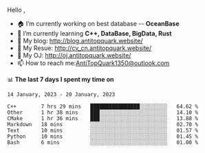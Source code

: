 
Hello , 

- 🏠 I’m currently working on best database -- **OceanBase**
- 🌱 I’m currently learning **C++, DataBase, BigData, Rust**
- 🔭 My blog:   http://blog.antitopquark.website/ 
- 👦 My Resue:  http://cv_cn.antitopquark.website/
- 🚉 My OJ:     http://oj.antitopquark.website/
- 📫 How to reach me:AntiTopQuark1350@outlook.com


📊 **The last 7 days I spent my time on** 

<!--START_SECTION:waka-->
```text
14 January, 2023 - 20 January, 2023

C++        7 hrs 29 mins   ████████████████░░░░░░░░░   64.62 % 
Other      1 hr 38 mins    ███░░░░░░░░░░░░░░░░░░░░░░   14.10 % 
CMake      1 hr 36 mins    ███░░░░░░░░░░░░░░░░░░░░░░   13.88 % 
Markdown   18 mins         ░░░░░░░░░░░░░░░░░░░░░░░░░   02.70 % 
Text       10 mins         ░░░░░░░░░░░░░░░░░░░░░░░░░   01.57 % 
Python     10 mins         ░░░░░░░░░░░░░░░░░░░░░░░░░   01.45 % 
Bash       6 mins          ░░░░░░░░░░░░░░░░░░░░░░░░░   01.00 %
```
<!--END_SECTION:waka-->


